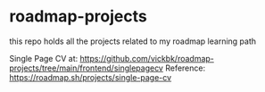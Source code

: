 # roadmap-projects

this repo holds all the projects related to my roadmap learning path

Single Page CV at: https://github.com/vickbk/roadmap-projects/tree/main/frontend/singlepagecv
Reference: https://roadmap.sh/projects/single-page-cv
